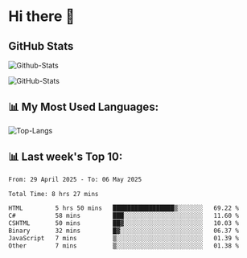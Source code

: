 # Hi there 👋

## GitHub Stats
![Github-Stats](https://github-readme-stats-sigma-five.vercel.app/api?username=ltorson&show_icons=true&theme=radical&count_private=true&show=reviews,discussions_started,discussions_answered,prs_merged,prs_merged_percentage)

![GitHub-Stats](https://github-readme-stats.vercel.app/api/wakatime?username=LeeTorson&theme=synthwave&size_weight=0.5&count_weight=0.5&title_color=36F9F6&langs_count=10&count_private=true)

## 📊 My Most Used Languages:
![Top-Langs](https://github-readme-stats-sigma-five.vercel.app/api/top-langs/?username=LTorson&layout=compact&langs_count=10)


## 📊 Last week's Top 10:
<!--START_SECTION:waka-->

```txt
From: 29 April 2025 - To: 06 May 2025

Total Time: 8 hrs 27 mins

HTML         5 hrs 50 mins   █████████████████▒░░░░░░░   69.22 %
C#           58 mins         ███░░░░░░░░░░░░░░░░░░░░░░   11.60 %
CSHTML       50 mins         ██▓░░░░░░░░░░░░░░░░░░░░░░   10.03 %
Binary       32 mins         █▓░░░░░░░░░░░░░░░░░░░░░░░   06.37 %
JavaScript   7 mins          ▒░░░░░░░░░░░░░░░░░░░░░░░░   01.39 %
Other        7 mins          ▒░░░░░░░░░░░░░░░░░░░░░░░░   01.38 %
```

<!--END_SECTION:waka-->
